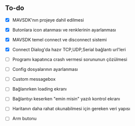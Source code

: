 ## To-do

- [x] MAVSDK'nın projeye dahil edilmesi
- [x] Butonlara icon atanması ve renklerinin ayarlanması
- [x] MAVSDK temel connect ve disconnect sistemi
- [x] Connect Dialog'da hazır TCP,UDP,Serial bağlantı url'leri
- [ ] Programı kapatınca crash vermesi sorununun çözülmesi
- [ ] Config dosyalarının ayarlanması
- [ ] Custom messagebox
- [ ] Bağlanırken loading ekranı
- [ ] Bağlantıyı keserken "emin misin" yazılı kontrol ekranı
- [ ] Haritanın daha rahat okunabilmesi için gereken veri yapısı
- [ ] Arm butonu
  
